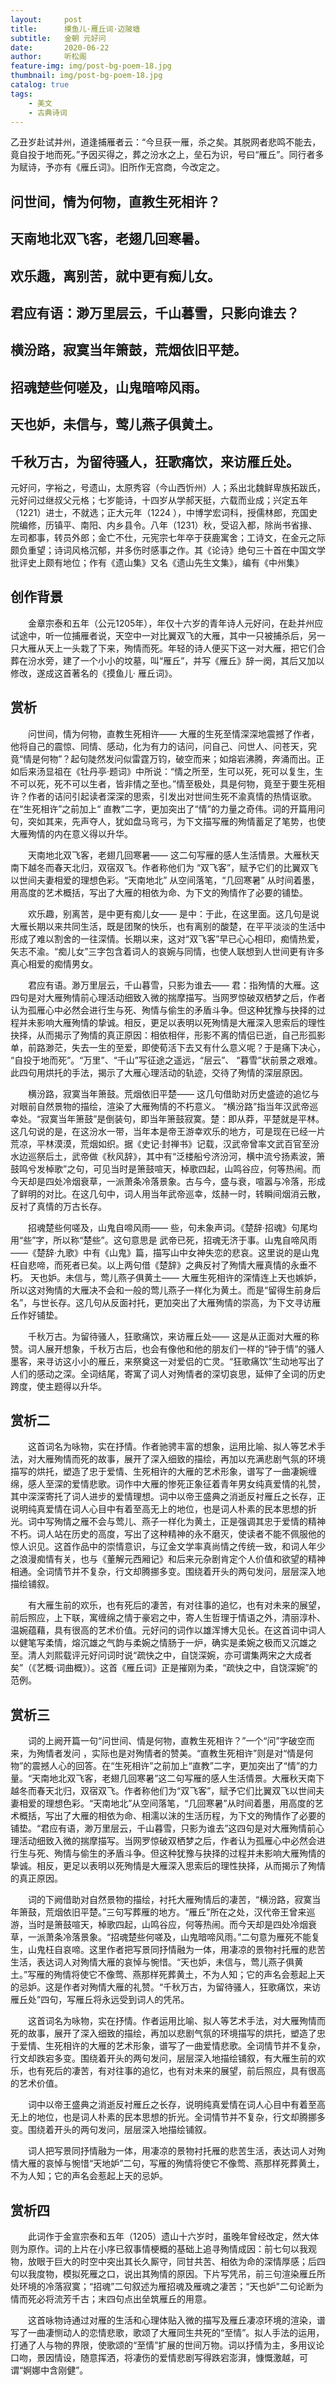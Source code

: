 ```yaml
---
layout:     post
title:      摸鱼儿·雁丘词·迈陂塘
subtitle:   金朝 元好问
date:       2020-06-22
author:     听松阁
feature-img: img/post-bg-poem-18.jpg
thumbnail: img/post-bg-poem-18.jpg
catalog: true
tags:
    - 美文
    - 古典诗词
---
```


乙丑岁赴试并州，道逢捕雁者云：“今旦获一雁，杀之矣。其脱网者悲鸣不能去，竟自投于地而死。”予因买得之，葬之汾水之上，垒石为识，号曰“雁丘”。同行者多为赋诗，予亦有《雁丘词》。旧所作无宫商，今改定之。

## 问世间，情为何物，直教生死相许？
## 天南地北双飞客，老翅几回寒暑。
## 欢乐趣，离别苦，就中更有痴儿女。
## 君应有语：渺万里层云，千山暮雪，只影向谁去？
## 横汾路，寂寞当年箫鼓，荒烟依旧平楚。
## 招魂楚些何嗟及，山鬼暗啼风雨。
## 天也妒，未信与，莺儿燕子俱黄土。
## 千秋万古，为留待骚人，狂歌痛饮，来访雁丘处。



元好问，字裕之，号遗山，太原秀容（今山西忻州）人；系出北魏鲜卑族拓跋氏，元好问过继叔父元格；七岁能诗，十四岁从学郝天挺，六载而业成；兴定五年（1221）进士，不就选；正大元年（1224 ），中博学宏词科，授儒林郎，充国史院编修，历镇平、南阳、内乡县令。八年（1231）秋，受诏入都，除尚书省掾、左司都事，转员外郎；金亡不仕，元宪宗七年卒于获鹿寓舍；工诗文，在金元之际颇负重望；诗词风格沉郁，并多伤时感事之作。其《论诗》绝句三十首在中国文学批评史上颇有地位；作有《遗山集》又名《遗山先生文集》，编有《中州集》



## 创作背景

　　金章宗泰和五年（公元1205年），年仅十六岁的青年诗人元好问，在赴并州应试途中，听一位捕雁者说，天空中一对比翼双飞的大雁，其中一只被捕杀后，另一只大雁从天上一头栽了下来，殉情而死。年轻的诗人便买下这一对大雁，把它们合葬在汾水旁，建了一个小小的坟墓，叫“雁丘”，并写《雁丘》辞一阕，其后又加以修改，遂成这首著名的《摸鱼儿· 雁丘词》。





## 赏析

　　问世间，情为何物，直教生死相许—— 大雁的生死至情深深地震撼了作者，他将自己的震惊、同情、感动，化为有力的诘问，问自己、问世人、问苍天，究竟“情是何物”？起句陡然发问似雷霆万钧，破空而来；如熔岩沸腾，奔涌而出。正如后来汤显祖在《牡丹亭·题词》中所说：“情之所至，生可以死，死可以复生，生不可以死，死不可以生者，皆非情之至也。”情至极处，具是何物，竟至于要生死相许？作者的诘问引起读者深深的思索，引发出对世间生死不渝真情的热情讴歌。在“生死相许”之前加上“ 直教”二字，更加突出了“情”的力量之奇伟。词的开篇用问句，突如其来，先声夺人，犹如盘马弯弓，为下文描写雁的殉情蓄足了笔势，也使大雁殉情的内在意义得以升华。

　　天南地北双飞客，老翅几回寒暑—— 这二句写雁的感人生活情景。大雁秋天南下越冬而春天北归，双宿双飞。作者称他们为 “双飞客”，赋予它们的比翼双飞以世间夫妻相爱的理想色彩。“天南地北” 从空间落笔，“几回寒暑” 从时间着墨，用高度的艺术概括，写出了大雁的相依为命、为下文的殉情作了必要的铺垫。

　　欢乐趣，别离苦，是中更有痴儿女—— 是中：于此，在这里面。这几句是说大雁长期以来共同生活，既是团聚的快乐，也有离别的酸楚，在平平淡淡的生活中形成了难以割舍的一往深情。长期以来，这对“双飞客”早已心心相印，痴情热爱，矢志不渝。“痴儿女”三字包含着词人的哀婉与同情，也使人联想到人世间更有许多真心相爱的痴情男女。

　　君应有语。渺万里层云，千山暮雪，只影为谁去—— 君：指殉情的大雁。这四句是对大雁殉情前心理活动细致入微的揣摩描写。当网罗惊破双栖梦之后，作者认为孤雁心中必然会进行生与死、殉情与偷生的矛盾斗争。但这种犹豫与抉择的过程并未影响大雁殉情的挚诚。相反，更足以表明以死殉情是大雁深入思索后的理性抉择，从而揭示了殉情的真正原因：相依相伴，形影不离的情侣已逝，自己形孤影单，前路渺茫，失去一生的至爱，即使荀活下去又有什么意义呢？于是痛下决心， “自投于地而死”。“万里”、“千山”写征途之遥远，“层云”、 “暮雪”状前景之艰难。此四句用烘托的手法，揭示了大雁心理活动的轨迹，交待了殉情的深层原因。

　　横汾路，寂寞当年箫鼓。荒烟依旧平楚—— 这几句借助对历史盛迹的追忆与对眼前自然景物的描绘，渲染了大雁殉情的不朽意义。 “横汾路”指当年汉武帝巡幸处。“寂寞当年箫鼓”是倒装句，即当年箫鼓寂寞。楚：即从莽，平楚就是平林。这几句说的是，在这汾水一带，当年本是帝王游幸欢乐的地方，可是现在已经一片荒凉，平林漠漠，荒烟如织。据《史记·封禅书》记载，汉武帝曾率文武百官至汾水边巡祭后土，武帝做《秋风辞》，其中有“泛楼船兮济汾河，横中流兮扬素波，箫鼓鸣兮发棹歌”之句，可见当时是箫鼓喧天，棹歌四起，山鸣谷应，何等热闹。而今天却是四处冷烟衰草，一派萧条冷落景象。古与今，盛与衰，喧嚣与冷落，形成了鲜明的对比。在这几句中，词人用当年武帝巡幸，炫赫一时，转瞬间烟消云散，反衬了真情的万古长存。

　　招魂楚些何嗟及，山鬼自啼风雨—— 些，句未象声词。《楚辞·招魂》句尾均用“些”字，所以称“楚些”。这句意思是 武帝已死，招魂无济于事。山鬼自啼风雨——《楚辞·九歌》中有《山鬼》篇，描写山中女神失恋的悲哀。这里说的是山鬼枉自悲啼，而死者已矣。以上两句借《楚辞》之典反衬了殉情大雁真情的永垂不朽。 天也妒。未信与，莺儿燕子俱黄土—— 大雁生死相许的深情连上天也嫉妒，所以这对殉情的大雁决不会和一般的莺儿燕子一样化为黄土。而是“留得生前身后名”，与世长存。这几句从反面衬托，更加突出了大雁殉情的崇高，为下文寻访雁丘作好铺垫。

　　千秋万古。为留待骚人，狂歌痛饮，来访雁丘处—— 这是从正面对大雁的称赞。词人展开想象，千秋万古后，也会有像他和他的朋友们一样的“钟于情”的骚人墨客，来寻访这小小的雁丘，来祭奠这一对爱侣的亡灵。“狂歌痛饮”生动地写出了人们的感动之深。全词结尾，寄寓了词人对殉情者的深切哀思，延伸了全词的历史跨度，使主题得以升华。 





## 赏析二

　　这首词名为咏物，实在抒情。作者驰骋丰富的想象，运用比喻、拟人等艺术手法，对大雁殉情而死的故事，展开了深入细致的描绘，再加以充满悲剧气氛的环境描写的烘托，塑造了忠于爱情、生死相许的大雁的艺术形象，谱写了一曲凄婉缠绵，感人至深的爱情悲歌。词作中大雁的惨死正象征着青年男女纯真爱情的礼赞，其中深深寄托了词人进步的爱情理想。词中以帝王盛典之消逝反衬雁丘之长存，正说明纯真爱情在词人心目中有着至高无上的地位，也是词人朴素的民本思想的折光。词中写殉情之雁不会与莺儿、燕子一样化为黄土，正是强调其忠于爱情的精神不朽。词人站在历史的高度，写出了这种精神的永不磨灭，使读者不能不佩服他的惊人识见。这首作品中的崇情意识，与辽金文学率真尚情之传统一致，和词人年少之浪漫痴情有关，也与《董解元西厢记》和后来元杂剧肯定个人价值和欲望的精神相通。全词情节并不复杂，行文却腾挪多变。围绕着开头的两句发问，层层深入地描绘铺叙。

　　有大雁生前的欢乐，也有死后的凄苦，有对往事的追忆，也有对未来的展望，前后照应，上下联，寓缠绵之情于豪宕之中，寄人生哲理于情语之外，清丽淳朴、温婉蕴藉，具有很高的艺术价值。元好问的词作以雄浑博大见长。在这首词中词人以健笔写柔情，熔沉雄之气韵与柔婉之情肠于一炉，确实是柔婉之极而又沉雄之至。清人刘熙载评元好问词时说“疏快之中，自饶深婉，亦可谓集两宋之大成者矣”（《艺概·词曲概》）。这首《雁丘词》正是摧刚为柔，“疏快之中，自饶深婉”的范例。





## 赏析三

　　词的上阙开篇一句“问世间、情是何物，直教生死相许？”一个“问”字破空而来，为殉情者发问 ，实际也是对殉情者的赞美。“直教生死相许”则是对“情是何物”的震撼人心的回答。在“生死相许”之前加上“直教”二字，更加突出了“情”的力量。“天南地北双飞客，老翅几回寒暑”这二句写雁的感人生活情景。大雁秋天南下越冬而春天北归，双宿双飞。作者称他们为“双飞客”，赋予它们比翼双飞以世间夫妻相爱的理想色彩。“天南地北”从空间落笔，“几回寒暑”从时间着墨，用高度的艺术概括，写出了大雁的相依为命、相濡以沫的生活历程，为下文的殉情作了必要的铺垫。“君应有语，渺万里层云，千山暮雪，只影为谁去”这四句是对大雁殉情前心理活动细致入微的揣摩描写。当网罗惊破双栖梦之后，作者认为孤雁心中必然会进行生与死、殉情与偷生的矛盾斗争。但这种犹豫与抉择的过程并未影响大雁殉情的挚诚。相反，更足以表明以死殉情是大雁深入思索后的理性抉择，从而揭示了殉情的真正原因。

　　词的下阙借助对自然景物的描绘，衬托大雁殉情后的凄苦，“横汾路，寂寞当年箫鼓，荒烟依旧平楚。”三句写葬雁的地方。“雁丘”所在之处，汉代帝王曾来巡游，当时是箫鼓喧天，棹歌四起，山鸣谷应，何等热闹。而今天却是四处冷烟衰草，一派萧条冷落景象。“招魂楚些何嗟及，山鬼暗啼风雨。”二句意为雁死不能复生，山鬼枉自哀啼。这里作者把写景同抒情融为一体，用凄凉的景物衬托雁的悲苦生活，表达词人对殉情大雁的哀悼与惋惜。“天也妒，未信与，莺儿燕子俱黄土。”写雁的殉情将使它不像莺、燕那样死葬黄土，不为人知；它的声名会惹起上天的忌妒。这是作者对殉情大雁的礼赞。“千秋万古，为留待骚人，狂歌痛饮，来访雁丘处”四句，写雁丘将永远受到词人的凭吊。

　　这首词名为咏物，实在抒情。作者运用比喻、拟人等艺术手法，对大雁殉情而死的故事，展开了深入细致的描绘，再加以悲剧气氛的环境描写的烘托，塑造了忠于爱情、生死相许的大雁的艺术形象，谱写了一曲爱情悲歌。全词情节并不复杂，行文却跌宕多变。围绕着开头的两句发问，层层深入地描绘铺叙，有大雁生前的欢乐，也有死后的凄苦，有对往事的追忆，也有对未来的展望，前后照应，具有很高的艺术价值。

　　词中以帝王盛典之消逝反衬雁丘之长存，说明纯真爱情在词人心目中有着至高无上的地位，也是词人朴素的民本思想的折光。全词情节并不复杂，行文却腾挪多变。围绕着开头的两句发问，层层深入地描绘铺叙。

　　词人把写景同抒情融为一体，用凄凉的景物衬托雁的悲苦生活，表达词人对殉情大雁的哀悼与惋惜“天地妒”二句，写雁的殉情将使它不像莺、燕那样死葬黄土，不为人知；它的声名会惹起上天的忌妒。





## 赏析四

　　此词作于金宣宗泰和五年（1205）遗山十六岁时，虽晚年曾经改定，然大体则为原作。词的上片在小序已叙事情梗概的基础上追寻殉情成因：前七句以我观物，放眼于巨大的时空中突出其长久厮守，同甘共苦、相依为命的深情厚感；后四句以我度物，模拟死雁之口，说出其殉情的原因。下片写凭吊，前三句渲染雁丘所处环境的冷落寂寞；“招魂”二句叙述为雁招魂及雁魂之凄苦；“天也妒”二句论断为情而死必将流芳千古；末四句点出垒筑雁丘的用意。

　　这首咏物诗通过对雁的生活和心理体贴入微的描写及雁丘凄凉环境的渲染，谱写了一曲凄恻动人的恋情悲歌，歌颂了大雁同生共死的“至情”。拟人手法的运用，打通了人与物的界限，使歌颂的“至情”扩展的世间万物。词以抒情为主，多用议论口吻，景因情设，随意挥洒，将凄伤的爱情悲剧写得跌宕澎湃，慷慨激越，可谓“婀娜中含刚健”。
